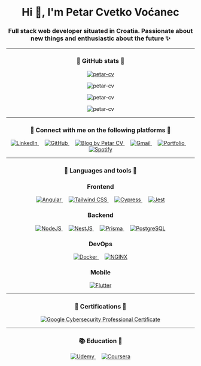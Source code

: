 <!-- Title and intro -->
<h1 align="center">Hi 👋, I'm Petar Cvetko Voćanec</h1>
<h3 align="center">Full stack web developer situated in Croatia. Passionate about new things and enthusiastic about the future ✨</h3>

<hr>

<!-- GitHub stats -->
<h3 align="center">🤝 GitHub stats 🤝</h3>
<p align="center">
    <a href="https://github.com/ryo-ma/github-profile-trophy">
        <img src="https://github-profile-trophy.vercel.app/?username=petar-cv&column=-1&no-bg=true&no-frame=true&theme=monokai" alt="petar-cv" />
    </a>
</p>

<p align="center">
    <img src="https://github-readme-stats.vercel.app/api?username=petar-cv&show_icons=true&theme=dark&title_color=e34c26&locale=en" alt="petar-cv" />
</p>

<p align="center">
    <img src="https://github-readme-stats.vercel.app/api/top-langs?username=petar-cv&show_icons=true&theme=dark&title_color=e34c26&locale=en&layout=compact" alt="petar-cv" />
</p>

<p align="center">
    <img src="https://komarev.com/ghpvc/?username=petar-cv&label=Profile%20views&color=e34c26&style=for-the-badge" alt="petar-cv" />
</p>

<hr>

<!-- Socials -->
<h3 align="center">🤝 Connect with me on the following platforms 🤝</h3>
<p align="center">
    <a href="https://www.linkedin.com/in/pcvetkovocanec" target="blank">
        <img alt="LinkedIn" src="https://img.shields.io/badge/Petar_Cvetko_Voćanec-0077B5?style=for-the-badge&logo=linkedin&logoColor=white" />
    </a>
    &nbsp;&nbsp;&nbsp;
    <a href="https://www.github.com/Petar-CV" target="blank">
        <img alt="GitHub" src="https://img.shields.io/badge/Petar_CV-100000?style=for-the-badge&logo=github&logoColor=white" />
    </a>
    &nbsp;&nbsp;&nbsp;
    <a href="https://blog.petar-cv.com" target="blank">
        <img alt="Blog by Petar CV" src="https://img.shields.io/badge/Blog-000000?style=for-the-badge&logo=About.me&logoColor=white" />
    </a>
    &nbsp;&nbsp;&nbsp;
    <a href="mailto:cvetkovocanecpetar@gmail.com" target="blank">
        <img alt="Gmail" src="https://img.shields.io/badge/Gmail-D14836?style=for-the-badge&logo=gmail&logoColor=white" />
    </a>
    &nbsp;&nbsp;&nbsp;
    <a href="https://www.petar-cv.com" target="blank">
        <img alt="Portfolio" src="https://img.shields.io/badge/Portfolio-000000?style=for-the-badge&logo=About.me&logoColor=white" />
    </a>
    &nbsp;&nbsp;&nbsp;
    <a href="https://open.spotify.com/user/v6mtt5920gmowgox6qlxszmnk" target="blank">
        <img alt="Spotify" src="https://img.shields.io/badge/Spotify-1ED760?style=for-the-badge&logo=spotify&logoColor=white" />
    </a>
</p>

<hr>

<!-- Languages and tools -->
<h3 align="center">🔧 Languages and tools 🔨</h3>

<h3 align="center">Frontend</h3>
<p align="center">
    <a href="https://angular.io/" target="blank">
        <img alt="Angular" src="https://img.shields.io/badge/Angular-DD0031?style=for-the-badge&logo=angular&logoColor=white">
    </a>
    &nbsp;&nbsp;&nbsp;
    <a href="https://tailwindcss.com/" target="blank">
        <img alt="Tailwind CSS" src="https://img.shields.io/badge/Tailwind_CSS-38B2AC?style=for-the-badge&logo=tailwind-css&logoColor=white">
    </a>
    &nbsp;&nbsp;&nbsp;
    <a href="https://cypress.io/" target="blank">
        <img alt="Cypress" src="https://img.shields.io/badge/-cypress-%23E5E5E5?style=for-the-badge&logo=cypress&logoColor=058a5e">
    </a>
    &nbsp;&nbsp;&nbsp;
    <a href="https://jestjs.io/" target="blank">
        <img alt="Jest" src="https://img.shields.io/badge/-jest-%23C21325?style=for-the-badge&logo=jest&logoColor=white">
    </a>
</p>

<h3 align="center">Backend</h3>
<p align="center">
    <a href="https://nodejs.org/en/" target="blank">
        <img alt="NodeJS" src="https://img.shields.io/badge/Node.js-43853D?style=for-the-badge&logo=node.js&logoColor=white">
    </a>
    &nbsp;&nbsp;&nbsp;
    <a href="https://nestjs.com/" target="blank">
        <img alt="NestJS" src="https://img.shields.io/badge/nestjs-%23E0234E.svg?style=for-the-badge&logo=nestjs&logoColor=white">
    </a>
    &nbsp;&nbsp;&nbsp;
    <a href="https://www.prisma.io/" target="blank">
        <img alt="Prisma" src="https://img.shields.io/badge/Prisma-3982CE?style=for-the-badge&logo=Prisma&logoColor=white">
    </a>
    &nbsp;&nbsp;&nbsp;
    <a href="https://www.postgresql.org/" target="blank">
        <img alt="PostgreSQL" src="https://img.shields.io/badge/PostgreSQL-316192?style=for-the-badge&logo=postgresql&logoColor=white">
    </a>
</p>
    
<h3 align="center">DevOps</h3>
<p align="center">
    <a href="https://www.docker.com/" target="blank">
        <img alt="Docker" src="https://img.shields.io/badge/docker-%230db7ed.svg?style=for-the-badge&logo=docker&logoColor=white">
    </a>
    &nbsp;&nbsp;&nbsp;
    <a href="https://www.nginx.com/" target="blank">
        <img alt="NGINX" src="https://img.shields.io/badge/nginx-%23009639.svg?style=for-the-badge&logo=nginx&logoColor=white">
    </a>
</p>

<h3 align="center">Mobile</h3>
<p align="center">
    <a href="https://flutter.dev/" target="blank">
        <img alt="Flutter" src="https://img.shields.io/badge/Flutter-%2302569B.svg?style=for-the-badge&logo=Flutter&logoColor=white">
    </a>
</p>

<hr>

<!-- Certifications -->
<h3 align="center">🏅 Certifications 🥇</h3>
<p align="center">
    <a href="https://www.coursera.org/account/accomplishments/specialization/certificate/8RHNW4JX2DRM" target="blank">
        <img alt="Google Cybersecurity Professional Certificate" src="https://img.shields.io/badge/Google_Cybersecurity_Professional_Certificate-%230056D2?style=for-the-badge&logo=Coursera&logoColor=white">
    </a>
</p>

<hr>

<!-- Education -->
<h3 align="center">📚 Education 📖</h3>
<p align="center">
    <a href="https://www.udemy.com/user/petar-cvetko-vocanec/" target="blank">
        <img alt="Udemy" src="https://img.shields.io/badge/Udemy-A435F0?style=for-the-badge&logo=Udemy&logoColor=white">
    </a>
    &nbsp;&nbsp;&nbsp;
    <a href="https://www.coursera.org/user/aeb44d229b57cc904e1181939e657453" target="blank">
        <img alt="Coursera" src="https://img.shields.io/badge/Coursera-%230056D2?style=for-the-badge&logo=Coursera&logoColor=white">
    </a>
</p>
